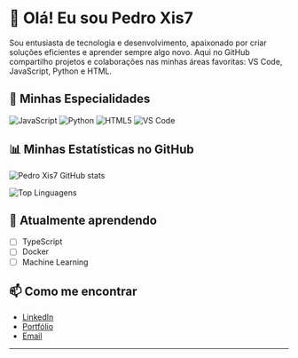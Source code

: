 # 👋 Olá! Eu sou Pedro Xis7

Sou entusiasta de tecnologia e desenvolvimento, apaixonado por criar soluções eficientes e aprender sempre algo novo. Aqui no GitHub compartilho projetos e colaborações nas minhas áreas favoritas: VS Code, JavaScript, Python e HTML.

## 🚀 Minhas Especialidades

![JavaScript](https://img.shields.io/badge/-JavaScript-333333?style=flat&logo=javascript)
![Python](https://img.shields.io/badge/-Python-333333?style=flat&logo=python)
![HTML5](https://img.shields.io/badge/-HTML5-333333?style=flat&logo=html5)
![VS Code](https://img.shields.io/badge/-VS%20Code-333333?style=flat&logo=visual-studio-code)

## 📊 Minhas Estatísticas no GitHub

![Pedro Xis7 GitHub stats](https://github-readme-stats.vercel.app/api?username=Xis7&show_icons=true&theme=tokyonight)

![Top Linguagens](https://github-readme-stats.vercel.app/api/top-langs/?username=Xis7&layout=compact&theme=tokyonight)

## 🌱 Atualmente aprendendo
- [ ] TypeScript
- [ ] Docker
- [ ] Machine Learning

## 📫 Como me encontrar
- [LinkedIn](https://linkedin.com/in/seu-perfil)
- [Portfólio](https://seusite.com)
- [Email](mailto:seu@email.com)

---
